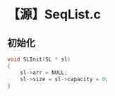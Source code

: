 # 【源】SeqList.c

## 初始化

~~~c++
void SLInit(SL * sl)
{
	sl->arr = NULL;
    sl->size = sl->capacity = 0;
}
~~~

